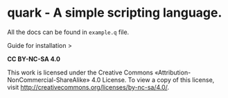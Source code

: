 # **quark** - A simple scripting language.

All the docs can be found in `example.q` file. 

Guide for installation > 


**CC BY-NC-SA 4.0**

This work is licensed under the Creative Commons «Attribution-NonCommercial-ShareAlike» 4.0 License. To view a copy of this license, visit
http://creativecommons.org/licenses/by-nc-sa/4.0/.
